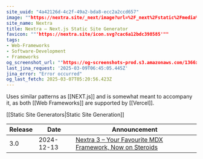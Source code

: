 ```yaml
---
site_uuid: "4a42126d-4c2f-49a2-bda8-ecc2a2ccd657"
image: ""https://nextra.site/_next/image?url=%2F_next%2Fstatic%2Fmedia%2Fcard-1.4f54665c.png&w=3840&q=75""
site_name: Nextra
title: Nextra – Next.js Static Site Generator
favicon: ""'https://nextra.site/icon.svg?cac6a12bdc398585'""
tags:
- Web-Frameworks
- Software-Development
- Frameworks
og_screenshot_url: ""https://og-screenshots-prod.s3.amazonaws.com/1366x768/80/false/433ff2f01c9878c920cf7eabbf1820abedaba5f0e382c6d4a1a3de3ac6cdd65e.jpeg""
last_jina_request: '2025-03-09T06:45:05.445Z'
jina_error: "Error occurred"
og_last_fetch: 2025-03-07T05:20:56.423Z
---
```

Uses similar patterns as [[NEXT.js]] and is somewhat meant to accompany it, as both [[Web Frameworks]] are supported by [[Vercel]]. 

[[Static Site Generators|Static Site Generation]]

| Release | Date       | Announcement                                                                                    |
| ------- | ---------- | ----------------------------------------------------------------------------------------------- |
| 3.0     | 2024-12-13 | [Nextra 3 – Your Favourite MDX Framework, Now on Steroids](https://the-guild.dev/blog/nextra-3) |
